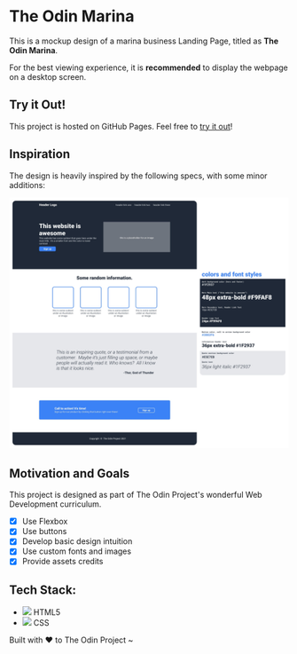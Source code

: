 # The Odin Marina

This is a mockup design of a marina business Landing Page, titled as **The Odin Marina**.

For the best viewing experience, it is **recommended** to display the webpage on a desktop screen.

## Try it Out!

This project is hosted on GitHub Pages. Feel free to [try it out](https://raineedust.github.io/odin-landing-page/)!

## Inspiration

The design is heavily inspired by the following specs, with some minor additions:

![The Odin Project layout](./images/inspo.jpg "The Odin Project layout")

## Motivation and Goals

This project is designed as part of The Odin Project's wonderful Web Development curriculum.

- [x] Use Flexbox
- [x] Use buttons
- [x] Develop basic design intuition
- [x] Use custom fonts and images
- [x] Provide assets credits

## Tech Stack:

- <img src="https://cdn.jsdelivr.net/gh/devicons/devicon/icons/html5/html5-original-wordmark.svg" width= 5% /> HTML5
- <img src="https://cdn.jsdelivr.net/gh/devicons/devicon/icons/css3/css3-original-wordmark.svg" width= 5% /> CSS

Built with :heart: to The Odin Project ~
